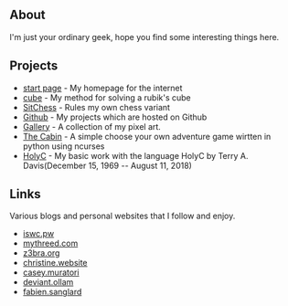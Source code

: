 ## About

I'm just your ordinary geek, hope you find some interesting things here.

## Projects

-   [start page](/startpage.html) - My homepage for the internet
-   [cube](/cube.html) - My method for solving a rubik\'s cube
-   [SitChess](/chess.html) - Rules my own chess variant
-   [Github](https://github.com/TeaSkittle/) - My projects which are hosted on Github
-   [Gallery](/gallery.html) - A collection of my pixel art.
-   [The Cabin](/cabin.html) - A simple choose your own adventure game wirtten in python using ncurses
-   [HolyC](/holyc.html) - My basic work with the language HolyC by Terry A. Davis(December 15, 1969 -- August 11, 2018)

## Links

Various blogs and personal websites that I follow and enjoy.

-   [iswc.pw](https://iswc.pw/)
-   [mythreed.com](https://mythreed.com)
-   [z3bra.org](http://z3bra.org/)
-   [christine.website](https://christine.website/)
-   [casey.muratori](https://caseymuratori.com/nexus)
-   [deviant.ollam](https://deviating.net/)
-   [fabien.sanglard](http://fabiensanglard.net/)
